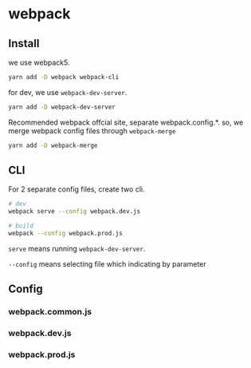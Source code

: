 # webpack

## Install

we use webpack5.

```bash
yarn add -D webpack webpack-cli
```

for dev, we use `webpack-dev-server`.

```bash
yarn add -D webpack-dev-server
```

Recommended webpack offcial site, separate webpack.config.\*.
so, we merge webpack config files through `webpack-merge`

```bash
yarn add -D webpack-merge
```

## CLI

For 2 separate config files, create two cli.

```bash
# dev
webpack serve --config webpack.dev.js

# build
webpack --config webpack.prod.js
```

`serve` means running `webpack-dev-server`.

`--config` means selecting file which indicating by parameter

## Config

### webpack.common.js

### webpack.dev.js

### webpack.prod.js
